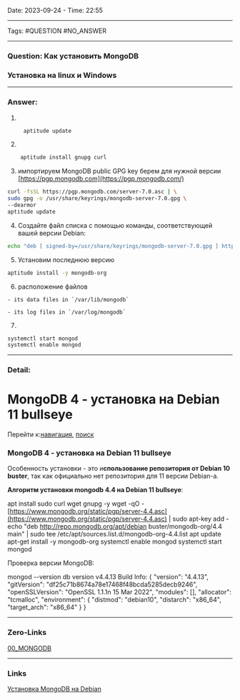 Date: 2023-09-24 - Time: 22:55
___
Tags: #QUESTION #NO_ANSWER
___
### Question: Как установить MongoDB
### Установка на linux  и Windows
___
### Answer:
1. 
```bash
     aptitude update 
```
2. 
```bash  
    aptitude install gnupg curl
```
3. импортируем MongoDB public GPG key берем для нужной версии [https://pgp.mongodb.com](https://pgp.mongodb.com/)
```bash
curl -fsSL https://pgp.mongodb.com/server-7.0.asc | \
sudo gpg -o /usr/share/keyrings/mongodb-server-7.0.gpg \
--dearmor
aptitude update
```
4. Создайте файл списка с помощью команды, соответствующей вашей версии Debian:
```bash
echo "deb [ signed-by=/usr/share/keyrings/mongodb-server-7.0.gpg ] http://repo.mongodb.org/apt/debian bullseye/mongodb-org/7.0 main" | sudo tee /etc/apt/sources.list.d/mongodb-org-7.0.list
```
5. Установим последнюю версию
 ```bash
aptitude install -y mongodb-org
```  
6. расположение файлов
```
- its data files in `/var/lib/mongodb`
    
- its log files in `/var/log/mongodb`
```
7. 
```bash
systemctl start mongod
systemctl enable mongod
```
___
### Detail:
# MongoDB 4 - установка на Debian 11 bullseye

Перейти к:[навигация](https://wiki.iphoster.net/wiki/MongoDB_4_-_%D1%83%D1%81%D1%82%D0%B0%D0%BD%D0%BE%D0%B2%D0%BA%D0%B0_%D0%BD%D0%B0_Debian_11_bullseye#mw-navigation), [поиск](https://wiki.iphoster.net/wiki/MongoDB_4_-_%D1%83%D1%81%D1%82%D0%B0%D0%BD%D0%BE%D0%B2%D0%BA%D0%B0_%D0%BD%D0%B0_Debian_11_bullseye#p-search)

[](https://iphoster.net/pl.php?34838 "Доступная цена")

### MongoDB 4 - установка на Debian 11 bullseye

Особенность установки - это и**спользование репозитория от Debian 10 buster**, так как официально нет репозитория для 11 версии Debian-а.

**Алгоритм установки mongodb 4.4 на Debian 11 bullseye**:

 apt install sudo curl wget gnupg -y
 wget -qO - [https://www.mongodb.org/static/pgp/server-4.4.asc](https://www.mongodb.org/static/pgp/server-4.4.asc) | sudo apt-key add -
 echo "deb http://repo.mongodb.org/apt/debian buster/mongodb-org/4.4 main" | sudo tee /etc/apt/sources.list.d/mongodb-org-4.4.list
 apt update
 apt-get install -y mongodb-org
 systemctl enable mongod
 systemctl start mongod

  
Проверка версии MongoDB:

 mongod --version
db version v4.4.13
Build Info: {
   "version": "4.4.13",
   "gitVersion": "df25c71b8674a78e17468f48bcda5285decb9246",
   "openSSLVersion": "OpenSSL 1.1.1n  15 Mar 2022",
   "modules": [],
   "allocator": "tcmalloc",
   "environment": {
       "distmod": "debian10",
       "distarch": "x86_64",
       "target_arch": "x86_64"
   }
}

___
### Zero-Links
[00_MONGODB](../__Z_CORE/00_MONGODB.md)
___
### Links
[Установка MongoDB на Debian](https://www.mongodb.com/docs/manual/tutorial/install-mongodb-on-debian/)